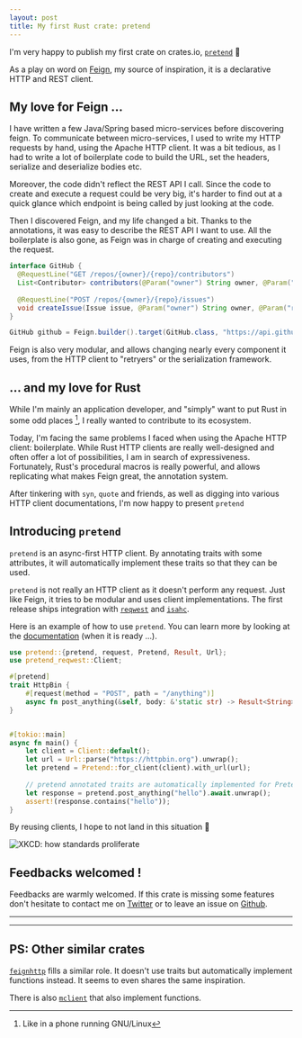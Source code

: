 ```yaml
---
layout: post
title: My first Rust crate: pretend
---
```


I'm very happy to publish my first crate on crates.io, [`pretend`](https://crates.io/crates/pretend) :tada:

As a play on word on [Feign](https://github.com/OpenFeign/feign), my source of inspiration, it is a declarative HTTP
and REST client.

## My love for Feign ...

I have written a few Java/Spring based micro-services before discovering feign. To communicate between micro-services,
I used to write my HTTP requests by hand, using the Apache HTTP client. It was a bit tedious, as I had to write a lot
of boilerplate code to build the URL, set the headers, serialize and deserialize bodies etc.

Moreover, the code didn't reflect the REST API I call. Since the code to create and execute a request could be very
big, it's harder to find out at a quick glance which endpoint is being called by just looking at the code.

Then I discovered Feign, and my life changed a bit. Thanks to the annotations, it was easy to describe the REST API
I want to use. All the boilerplate is also gone, as Feign was in charge of creating and executing the request.

```java
interface GitHub {
  @RequestLine("GET /repos/{owner}/{repo}/contributors")
  List<Contributor> contributors(@Param("owner") String owner, @Param("repo") String repo);
  
  @RequestLine("POST /repos/{owner}/{repo}/issues")
  void createIssue(Issue issue, @Param("owner") String owner, @Param("repo") String repo);
}

GitHub github = Feign.builder().target(GitHub.class, "https://api.github.com");
```

Feign is also very modular, and allows changing nearly every component it uses, from the HTTP client to "retryers"
or the serialization framework.

## ... and my love for Rust

While I'm mainly an application developer, and "simply" want to put Rust in some odd places [^1], I really wanted to 
contribute to its ecosystem.

Today, I'm facing the same problems I faced when using the Apache HTTP client: boilerplate. While Rust HTTP clients
are really well-designed and often offer a lot of possibilities, I am in search of expressiveness. Fortunately, Rust's
procedural macros is really powerful, and allows replicating what makes Feign great, the annotation system. 

After tinkering with `syn`, `quote` and friends, as well as digging into various HTTP client documentations, I'm
now happy to present `pretend`

## Introducing `pretend`

`pretend` is an async-first HTTP client. By annotating traits with some attributes, it will automatically implement
these traits so that they can be used.

`pretend` is not really an HTTP client as it doesn't perform any request. Just like Feign, it tries to be modular
and uses client implementations. The first release ships integration with 
[`reqwest`](https://docs.rs/reqwest/latest/reqwest/) and [`isahc`](https://docs.rs/isahc/latest/isahc/).

Here is an example of how to use `pretend`. You can learn more by looking at the 
[documentation](https://docs.rs/pretend/0.1.0/pretend/) (when it is ready ...).

```rust
use pretend::{pretend, request, Pretend, Result, Url};
use pretend_reqwest::Client;

#[pretend]
trait HttpBin {
    #[request(method = "POST", path = "/anything")]
    async fn post_anything(&self, body: &'static str) -> Result<String>;
}


#[tokio::main]
async fn main() {
    let client = Client::default();
    let url = Url::parse("https://httpbin.org").unwrap();
    let pretend = Pretend::for_client(client).with_url(url);
    
    // pretend annotated traits are automatically implemented for Pretend
    let response = pretend.post_anything("hello").await.unwrap();
    assert!(response.contains("hello"));
}
```

By reusing clients, I hope to not land in this situation :slightly_smiling_face:

![XKCD: how standards proliferate](https://imgs.xkcd.com/comics/standards.png)

## Feedbacks welcomed !

Feedbacks are warmly welcomed. If this crate is missing some features don't hesitate to contact me on 
[Twitter](https://twitter.com/SfietKonstantin) or to leave an issue on 
[Github](https://github.com/SfietKonstantin/pretend). 

-----

[^1]: Like in a phone running GNU/Linux

-----

## PS: Other similar crates

[`feignhttp`](https://crates.io/crates/feignhttp) fills a similar role. It doesn't use traits but automatically
implement functions instead. It seems to even shares the same inspiration. 

There is also [`mclient`](https://crates.io/crates/mclient) that also implement functions. 